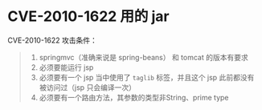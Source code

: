 # CVE-2010-1622 用的 jar

CVE-2010-1622 攻击条件：

> 1. springmvc（准确来说是 spring-beans） 和 tomcat 的版本有要求
> 2. 必须要能运行 jsp
> 3. 必须要有一个 jsp 当中使用了 `taglib` 标签，并且这个 jsp 此前都没有被访问过（jsp 只会编译一次）
> 4. 必须要有一个路由方法，其参数的类型非String、prime type 